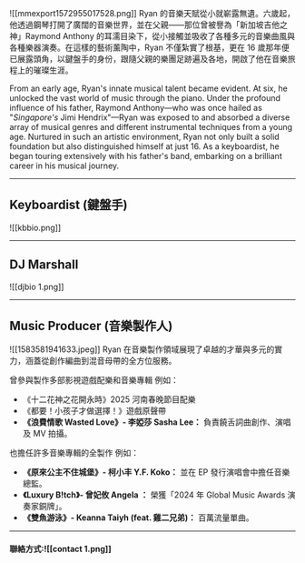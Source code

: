 ![[mmexport1572955017528.png]]
Ryan 的音樂天賦從小就嶄露無遺。六歲起，他透過鋼琴打開了廣闊的音樂世界，並在父親——那位曾被譽為「新加坡吉他之神」Raymond Anthony 的耳濡目染下，從小接觸並吸收了各種多元的音樂曲風與各種樂器演奏。在這樣的藝術薰陶中，Ryan 不僅紮實了根基，更在 16 歲那年便已展露頭角，以鍵盤手的身份，跟隨父親的樂團足跡遍及各地，開啟了他在音樂旅程上的璀璨生涯。

From an early age, Ryan's innate musical talent became evident. At six, he unlocked the vast world of music through the piano. Under the profound influence of his father, Raymond Anthony—who was once hailed as "_Singapore's_ Jimi Hendrix"—Ryan was exposed to and absorbed a diverse array of musical genres and different instrumental techniques from a young age. Nurtured in such an artistic environment, Ryan not only built a solid foundation but also distinguished himself at just 16. As a keyboardist, he began touring extensively with his father's band, embarking on a brilliant career in his musical journey.

--- 
## Keyboardist (鍵盤手)
![[kbbio.png]]

---
## DJ Marshall
![[djbio 1.png]]

---
## Music Producer (音樂製作人)
![[1583581941633.jpeg]]
Ryan 在音樂製作領域展現了卓越的才華與多元的實力，涵蓋從創作編曲到混音母帶的全方位服務。

曾參與製作多部影視遊戲配樂和音樂專輯
例如：
* 《十二花神之花開永時》2025 河南春晚節目配樂
* 《都要！小孩子才做選擇！》遊戲原聲帶 
* **《浪費情歌 Wasted Love》- 李婭莎 Sasha Lee：** 負責饒舌詞曲創作、演唱及 MV 拍攝。
  
也擔任許多音樂專輯的全製作
例如：
* **《原來公主不住城堡》- 柯小丰 Y.F. Koko：** 並在 EP 發行演唱會中擔任音樂總監。
* **《Luxury B!tch》- 曾妃攸 Angela ：** 榮獲「2024 年 Global Music Awards 演奏家銅牌」。
* **《雙魚游泳》- Keanna Taiyh (feat. 雞二兄弟)：** 百萬流量單曲。
---
#### 聯絡方式:![[contact 1.png]]